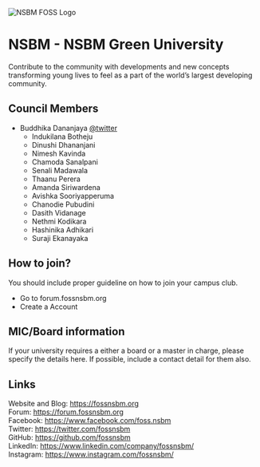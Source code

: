 ![NSBM FOSS Logo](https://github.com/fosslk/OpenDesign/blob/master/campus-clubs/NSBM/logo/2020/fossnsbmFullOriginal.png?raw=true#cc_logo)
# NSBM - NSBM Green University

Contribute to the community with developments and new concepts transforming young lives to feel as a part of the world’s largest developing community.


## Council Members

* Buddhika Dananjaya [@twitter](https://twitter.com/BuddhikaDanan16)  
  - Indukilana Botheju
  - Dinushi Dhananjani
  - Nimesh Kavinda
  - Chamoda Sanalpani
  - Senali Madawala
  - Thaanu Perera
  - Amanda Siriwardena
  - Avishka Sooriyapperuma
  - Chanodie Pubudini
  - Dasith Vidanage
  - Nethmi Kodikara
  - Hashinika Adhikari
  - Suraji Ekanayaka


## How to join?

You should include proper guideline on how to join your campus club.

- Go to forum.fossnsbm.org
- Create a Account


## MIC/Board information

If your university requires a either a board or a master in charge, please specify the details here. If possible, include a contact detail for them also.


## Links

Website and Blog: https://fossnsbm.org  
Forum: https://forum.fossnsbm.org  
Facebook: https://www.facebook.com/foss.nsbm  
Twitter: https://twitter.com/fossnsbm  
GitHub: https://github.com/fossnsbm  
LinkedIn: https://www.linkedin.com/company/fossnsbm/  
Instagram: https://www.instagram.com/fossnsbm/  

